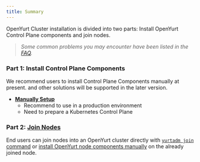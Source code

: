 ```yaml
---
title: Summary
---
```


OpenYurt Cluster installation is divided into two parts: Install OpenYurt Control Plane components and join nodes.

> *Some common problems you may encounter have been listed in the [FAQ](../faq/yurthub.md).*

### Part 1: Install Control Plane Components

We recommend users to install Control Plane Components manually at present. and other solutions will be supported in the later version.

  - **[Manually Setup](./manually-setup.md)**
    - Recommend to use in a production environment
    - Need to prepare a Kubernetes Control Plane
  
### Part 2: [Join Nodes](./yurtadm-join.md)

End users can join nodes into an OpenYurt cluster directly with [`yurtadm join` command](./yurtadm-join.md#1-joining-nodes-from-scratch) or [install OpenYurt node components manually](./yurtadm-join.md#2-install-openyurt-node-components) on the already joined node.
